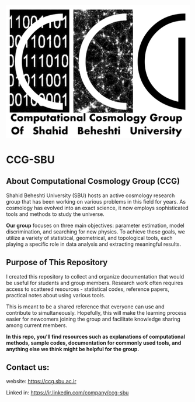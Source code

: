 <p align="center">
  <img src="image /ccg.jpg" alt="CCG-SBU Logo" width="600">
</p>

# CCG-SBU

## About Computational Cosmology Group (CCG)
Shahid Beheshti University (SBU) hosts an active cosmology research group that has been working on various problems in this field for years. As cosmology has evolved into an exact science, it now employs sophisticated tools and methods to study the universe.​

**Our group** focuses on three main objectives: parameter estimation, model discrimination, and searching for new physics. To achieve these goals, we utilize a variety of statistical, geometrical, and topological tools, each playing a specific role in data analysis and extracting meaningful results.​​

## Purpose of This Repository
I created this repository to collect and organize documentation that would be useful for students and group members. Research work often requires access to scattered resources - statistical codes, reference papers, practical notes about using various tools.​

This is meant to be a shared reference that everyone can use and contribute to simultaneously. Hopefully, this will make the learning process easier for newcomers joining the group and facilitate knowledge sharing among current members.​

**In this repo, you'll find resources such as explanations of computational methods, sample codes, documentation for commonly used tools, and anything else we think might be helpful for the group.​**

## Contact us:
website: https://ccg.sbu.ac.ir

Linked in: https://ir.linkedin.com/company/ccg-sbu